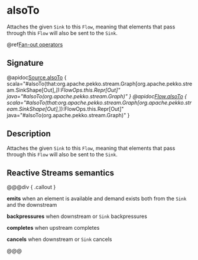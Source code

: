 # alsoTo

Attaches the given `Sink` to this `Flow`, meaning that elements that pass through this `Flow` will also be sent to the `Sink`.

@ref[Fan-out operators](../index.md#fan-out-operators)

## Signature

@apidoc[Source.alsoTo](Source) { scala="#alsoTo(that:org.apache.pekko.stream.Graph[org.apache.pekko.stream.SinkShape[Out],_]):FlowOps.this.Repr[Out]" java="#alsoTo(org.apache.pekko.stream.Graph)" }
@apidoc[Flow.alsoTo](Flow) { scala="#alsoTo(that:org.apache.pekko.stream.Graph[org.apache.pekko.stream.SinkShape[Out],_]):FlowOps.this.Repr[Out]" java="#alsoTo(org.apache.pekko.stream.Graph)" }


## Description

Attaches the given `Sink` to this `Flow`, meaning that elements that pass through this `Flow` will also be sent to the `Sink`.

## Reactive Streams semantics

@@@div { .callout }

**emits** when an element is available and demand exists both from the `Sink` and the downstream

**backpressures** when downstream or `Sink` backpressures

**completes** when upstream completes

**cancels** when downstream or `Sink` cancels

@@@


